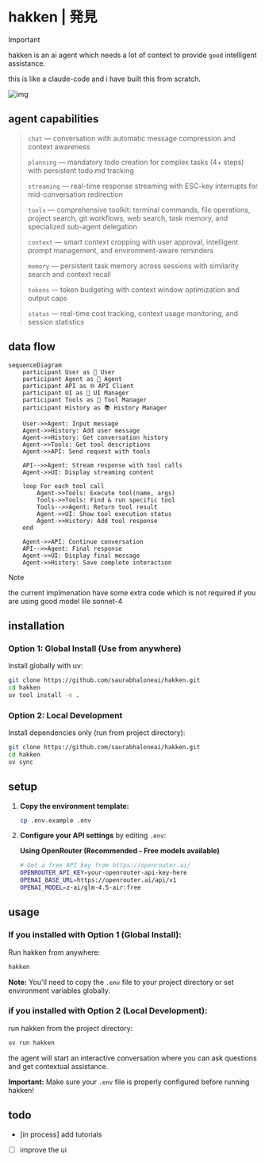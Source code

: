 # hakken | 発見
> [!IMPORTANT]
> hakken is an ai agent which needs a lot of context to provide `good` intelligent assistance.
> 
> this is like a claude-code and i have built this from scratch.
 

![img](assets/images/interface.png)

## agent capabilities

> `chat` — conversation with automatic message compression and context awareness
>
> `planning` — mandatory todo creation for complex tasks (4+ steps) with persistent todo.md tracking
> 
> `streaming` — real-time response streaming with ESC-key interrupts for mid-conversation redirection
>
> `tools` — comprehensive toolkit: terminal commands, file operations, project search, git workflows, web search, task memory, and specialized sub-agent delegation
>
> `context` — smart context cropping with user approval, intelligent prompt management, and environment-aware reminders
>
> `memory` — persistent task memory across sessions with similarity search and context recall
>
> `tokens` — token budgeting with context window optimization and output caps
>
> `status` — real-time cost tracking, context usage monitoring, and session statistics


## data flow 

```mermaid
sequenceDiagram
    participant User as 👤 User
    participant Agent as 🤖 Agent
    participant API as 🌐 API Client
    participant UI as 🎨 UI Manager
    participant Tools as 🔧 Tool Manager
    participant History as 📚 History Manager
    
    User->>Agent: Input message
    Agent->>History: Add user message
    Agent->>History: Get conversation history
    Agent->>Tools: Get tool descriptions
    Agent->>API: Send request with tools
    
    API-->>Agent: Stream response with tool calls
    Agent->>UI: Display streaming content
    
    loop For each tool call
        Agent->>Tools: Execute tool(name, args)
        Tools->>Tools: Find & run specific tool
        Tools-->>Agent: Return tool result
        Agent->>UI: Show tool execution status
        Agent->>History: Add tool response
    end
    
    Agent->>API: Continue conversation
    API-->>Agent: Final response
    Agent->>UI: Display final message
    Agent->>History: Save complete interaction
```

> [!NOTE]
> the current implmenation have some extra code which is not required if you are using good model lile sonnet-4
> 

## installation

### Option 1: Global Install (Use from anywhere)
Install globally with uv:

```bash
git clone https://github.com/saurabhaloneai/hakken.git
cd hakken
uv tool install -e .
```

### Option 2: Local Development
Install dependencies only (run from project directory):

```bash
git clone https://github.com/saurabhaloneai/hakken.git
cd hakken
uv sync
```

## setup

1. **Copy the environment template:**
   ```bash
   cp .env.example .env
   ```

2. **Configure your API settings** by editing `.env`:

   **Using OpenRouter (Recommended - Free models available)**
   ```bash
   # Get a free API key from https://openrouter.ai/
   OPENROUTER_API_KEY=your-openrouter-api-key-here
   OPENAI_BASE_URL=https://openrouter.ai/api/v1
   OPENAI_MODEL=z-ai/glm-4.5-air:free
   ```

## usage

### If you installed with Option 1 (Global Install):
Run hakken from anywhere:

```bash
hakken
```

**Note:** You'll need to copy the `.env` file to your project directory or set environment variables globally.

### if you installed with Option 2 (Local Development):
run hakken from the project directory:

```bash
uv run hakken
```

the agent will start an interactive conversation where you can ask questions and get contextual assistance.

**Important:** Make sure your `.env` file is properly configured before running hakken!



## todo 

- [in process] add tutorials 
- [ ] improve the ui 
